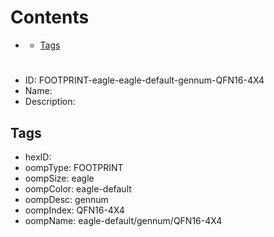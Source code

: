



Contents
========

* [](#)
	* [Tags](#tags)

# 

- ID: FOOTPRINT-eagle-eagle-default-gennum-QFN16-4X4
- Name: 
- Description: 

## Tags

- hexID: 
- oompType: FOOTPRINT
- oompSize: eagle
- oompColor: eagle-default
- oompDesc: gennum
- oompIndex: QFN16-4X4
- oompName: eagle-default/gennum/QFN16-4X4
